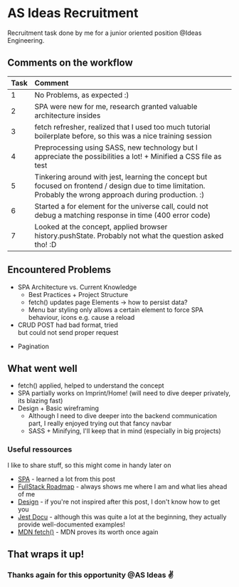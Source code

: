 # AS Ideas Recruitment

 Recruitment task done by me for a junior oriented position @Ideas Engineering. 
 
 ## Comments on the workflow
 
| Task | Comment |
| :---| :--- | 
| 1 | No Problems, as expected :)
| 2 | SPA were new for me, research granted valuable architecture insides
| 3 | fetch refresher, realized that I used too much tutorial boilerplate before, so this was a nice training session
| 4 | Preprocessing using SASS, new technology but I appreciate the possibilities a lot! + Minified a CSS file as test
| 5 | Tinkering around with jest, learning the concept but focused on frontend / design due to time limitation. Probably the wrong approach during production. :) 
| 6 | Started a for element for the universe call, could not debug a matching response in time (400 error code)
| 7 | Looked at the concept, applied browser history.pushState. Probably not what the question asked tho! :D


## Encountered Problems

  * SPA Architecture vs. Current Knowledge
    * Best Practices + Project Structure
    * fetch() updates page Elements -> how to persist data?
    * Menu bar styling only allows a certain element to force SPA behaviour, icons e.g. cause a reload
* CRUD POST had bad format, tried <form> but could not send proper request
* Pagination 

## What went well

* fetch() applied, helped to understand the concept
* SPA partially works on Imprint/Home! (will need to dive deeper privately, its blazing fast)
* Design + Basic wireframing
    * Although I need to dive deeper into the backend communication part, I really enjoyed trying out that fancy navbar
    * SASS + Minifying, I'll keep that in mind (especially in big projects)

### Useful ressources

I like to share stuff, so this might come in handy later on

* [SPA] - learned a lot from this post 
* [FullStack Roadmap] - always shows me where I am and what lies ahead of me
* [Design] - if you're not inspired after this post, I don't know how to get you 
* [Jest Docu] - although this was quite a lot at the beginning, they actually provide well-documented examples!
* [MDN fetch()] - MDN proves its worth once again

## That wraps it up!
### Thanks again for this opportunity @AS Ideas :v:


[//]: # (These are reference links used in the body of this note and get stripped out when the markdown processor does its job. There is no need to format nicely because it shouldn't be seen. Thanks SO - http://stackoverflow.com/questions/4823468/store-comments-in-markdown-syntax)

   [SPA]: <https://blog.pshrmn.com/how-single-page-applications-work/>
   [FullStack Roadmap]: <https://dev.to/ender_minyard/full-stack-developer-s-roadmap-2k12#OS>
   [Design]: <https://dev.to/theme_selection/best-design-resources-websites-every-developer-should-bookmark-1p5d>
   [Jest Docu]: <https://jestjs.io/docs/en/snapshot-testing>
   [MDN fetch()]: <https://developer.mozilla.org/en-US/docs/Web/API/Fetch_API>
  

